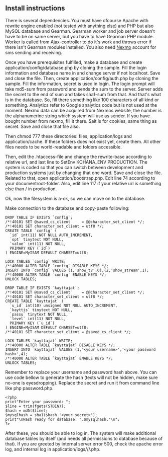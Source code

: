 ## Install instructions

There is several dependencies. You must have ofcourse Apache with rewrite engine enabled (not tested with anything else) and PHP but also MySQL database and Gearman. Gearman worker and job server doesn't have to be on same server, but you have to have Gearman PHP module. Worker is called from Ajax-controller to do it's work and throws error if there isn't Gearman modules installed. You also need [Nexmo](http://nexmo.com) account for sms sending and receiving.

Once you have prerequisites fulfilled, make a database and create application/config/database.php by cloning the sample. Fill the login information and database name in and change server if not localhost. Save and close the file.
Then, create application/config/auth.php by cloning the sample. Fill the information, secret is used in login. The login prompt will take md5-sum from password and sends the sum to the server. Server adds the secret to the end of sum and takes sha1-sum from that. And that's what is in the database. So, fill there something like 100 characters of all kind or something. Analytics refer to Google analytics code but is not used at the moment. Nexmo data can be acquired from Nexmos website, the number is the alphanumerinc string which system will use as sender. If you have bought number from nexmo, fill it there. Salt is for cookies, same thing as secret. Save and close that file also.

Then chmod 777 these directories: files, application/logs and application/cache. If these folders does not exist yet, create them. All other files needs to be world-readable and folders accessible. 

Then, edit the .htaccess-file and change the rewrite-base according to relative url, and last line to SetEnv KOHANA_ENV PRODUCTION. The system is coded so that you can switch between development and production systems just by changing that one word. Save and close the file. Related to that, open application/bootstrap.php. Edit line 74 according to your documentroot-folder. Also, edit line 117 if your relative url is something else than / in production.

Ok, now the filesystem is a-ok, so we can move on to the database.

Make connection to the database and copy-paste following:

	DROP TABLE IF EXISTS `config`;
	/*!40101 SET @saved_cs_client     = @@character_set_client */;
	/*!40101 SET character_set_client = utf8 */;
	CREATE TABLE `config` (
	  `id` int(11) NOT NULL AUTO_INCREMENT,
	  `opt` tinytext NOT NULL,
	  `value` int(11) NOT NULL,
	  PRIMARY KEY (`id`)
	) ENGINE=MyISAM DEFAULT CHARSET=utf8;

	LOCK TABLES `config` WRITE;
	/*!40000 ALTER TABLE `config` DISABLE KEYS */;
	INSERT INTO `config` VALUES (1,'show_tv',0),(2,'show_stream',1);
	/*!40000 ALTER TABLE `config` ENABLE KEYS */;
	UNLOCK TABLES;

	DROP TABLE IF EXISTS `kayttajat`;
	/*!40101 SET @saved_cs_client     = @@character_set_client */;
	/*!40101 SET character_set_client = utf8 */;
	CREATE TABLE `kayttajat` (
	  `u_id` int(10) unsigned NOT NULL AUTO_INCREMENT,
	  `kayttis` tinytext NOT NULL,
	  `passu` tinytext NOT NULL,
	  `level` int(11) NOT NULL,
	  PRIMARY KEY (`u_id`)
	) ENGINE=MyISAM DEFAULT CHARSET=utf8;
	/*!40101 SET character_set_client = @saved_cs_client */;

	LOCK TABLES `kayttajat` WRITE;
	/*!40000 ALTER TABLE `kayttajat` DISABLE KEYS */;
	INSERT INTO `kayttajat` VALUES (1,'<your username>','<your password hash>',4);
	/*!40000 ALTER TABLE `kayttajat` ENABLE KEYS */;
	UNLOCK TABLES;

Remember to replace your username and password hash above. You can use code bellow to generate the hash (texts will not be hidden, make sure no-one is eyesdropping). Replace the secret and run it from command line like php password.php.

	<?php
	print"Enter your password: ";
	$line = trim(fgets(STDIN));
	$hash = md5($line);
	$mysqlhash = sha1($hash.'<your secret>');
	print"\nHash ready for database: ".$mysqlhash."\n";
	?>

After these, you should be able to log in. The system will make additional database tables by itself (and needs all permissions to database because of that). If you are greeted by internal server error 500, check the apache error log, and internal log in application/logs/<year>/<month>/<day>.php.